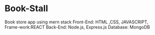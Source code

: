 # Book-Stall
Book store app using mern stack
Front-End: HTML ,CSS, JAVASCRIPT, 
Frame-work:REACT
Back-End: Node.js, Express.js
Database: MongoDB
